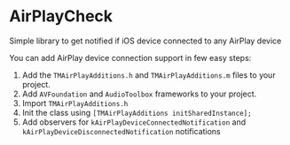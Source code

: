 AirPlayCheck
============

Simple library to get notified if iOS device connected to any AirPlay device

You can add AirPlay device connection support in few easy steps:

1. Add the `TMAirPlayAdditions.h` and `TMAirPlayAdditions.m` files to your project.
2. Add `AVFoundation` and `AudioToolbox` frameworks to your project.
3. Import `TMAirPlayAdditions.h`
4. Init the class using `[TMAirPlayAdditions initSharedInstance];`
5. Add observers for `kAirPlayDeviceConnectedNotification` and `kAirPlayDeviceDisconnectedNotification` notifications
